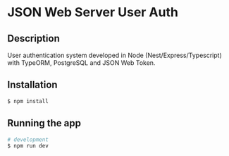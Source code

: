 # JSON Web Server User Auth
## Description
User authentication system developed in Node (Nest/Express/Typescript) with TypeORM, PostgreSQL and JSON Web Token.

## Installation

```bash
$ npm install
```

## Running the app

```bash
# development
$ npm run dev
